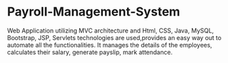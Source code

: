 # Payroll-Management-System

Web Application utilizing MVC architecture and Html, CSS, Java, MySQL, Bootstrap, JSP, Servlets technologies are used,provides an easy way out to automate all the functionalities. It manages the details of the employees, calculates their salary, generate payslip, mark attendance.
